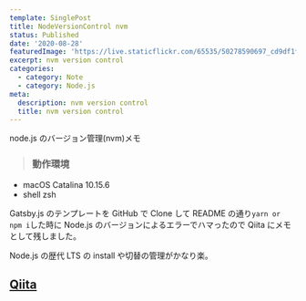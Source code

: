 ```yaml
---
template: SinglePost
title: NodeVersionControl nvm
status: Published
date: '2020-08-28'
featuredImage: 'https://live.staticflickr.com/65535/50278590697_cd9df1f6da_w.jpg'
excerpt: nvm version control
categories:
  - category: Note
  - category: Node.js
meta:
  description: nvm version control
  title: nvm version control
---
```


node.js のバージョン管理(nvm)メモ

> ### 動作環境

- macOS Catalina 10.15.6
- shell zsh

Gatsby.js のテンプレートを GitHub で Clone して
README の通り`yarn or npm i`した時に Node.js のバージョンによるエラーでハマったので Qiita にメモとして残しました。

Node.js の歴代 LTS の install や切替の管理がかなり楽。

## [Qiita](https://qiita.com/haaaru22/items/fc946a299a60beea0003)
